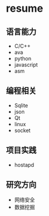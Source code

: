 # resume
## 语言能力
* C/C++
* ava
* python
* javascript
* asm

## 编程相关
* Sqlite
* json
* Qt
* linux
* socket

## 项目实践
* hostapd

## 研究方向
* 网络安全
* 数据挖掘
